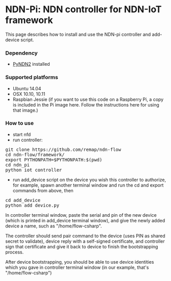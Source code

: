 NDN-Pi: NDN controller for NDN-IoT framework
==========================

This page describes how to install and use the NDN-pi controller and add-device script.

### Dependency

* [PyNDN2](https://github.com/named-data/PyNDN2) installed

### Supported platforms

* Ubuntu 14.04
* OSX 10.10, 10.11
* Raspbian Jessie (if you want to use this code on a Raspberry Pi, a copy is included in the Pi image here. Follow the instructions here for using that image.)

### How to use

* start nfd
* run controller:

<pre>
git clone https://github.com/remap/ndn-flow
cd ndn-flow/framework/
export PYTHONPATH=$PYTHONPATH:$(pwd)
cd ndn_pi
python iot_controller
</pre>
* run add_device script on the device you wish this controller to authorize, for example, spawn another terminal window and run the cd and export commands from above, then

<pre>
cd add_device
python add_device.py
</pre>

In controller terminal window, paste the serial and pin of the new device (which is printed in add_device terminal window), and give the newly added device a name, such as "/home/flow-csharp".

The controller should send pair command to the device (uses PIN as shared secret to validate), device reply with a self-signed certificate, and controller sign that certificate and give it back to device to finish the bootstrapping process.

After device bootstrapping, you should be able to use device identities which you gave in controller terminal window (in our example, that's "/home/flow-csharp")
